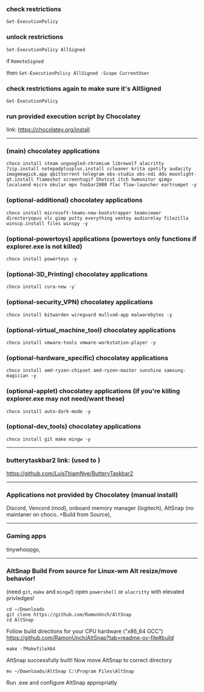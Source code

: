 ### check restrictions
`Get-ExecutionPolicy`

### unlock restrictions
`Set-ExecutionPolicy AllSigned`

if `RemoteSigned`

then `Set-ExecutionPolicy AllSigned -Scope CurrentUser`

### check restrictions again to make sure it's AllSigned
`Get-ExecutionPolicy`

### run provided execution script by Chocolatey
link: https://chocolatey.org/install

---

### (main) chocolatey applications
```choco_install
choco install steam ungoogled-chromium librewolf alacritty 7zip.install notepadplusplus.install ccleaner krita spotify audacity imagemagick.app qbittorrent telegram obs-studio obs-ndi ddu moonlight-qt.install flameshot screentogif Shotcut itch hwmonitor qimgv localsend micro okular mpv foobar2000 flac flow-launcher eartrumpet -y
```

### (optional-additional) chocolatey applications
```choco_install
choco install microsoft-teams-new-bootstrapper teamviewer directoryopus vlc gimp putty everything ventoy audiorelay filezilla winscp.install files winspy -y
```

### (optional-powertoys) applications (powertoys only functions if explorer.exe is not killed)
```choco_install
choco install powertoys -y
```

### (optional-3D_Printing) chocolatey applications
```choco_install
choco install cura-new -y`
```

### (optional-security_VPN) chocolatey applications
```choco_install
choco install bitwarden wireguard mullvad-app malwarebytes -y
```

### (optional-virtual_machine_tool) chocolatey applications
```choco_install
choco install vmware-tools vmware-workstation-player -y
```

### (optional-hardware_specific) chocolatey applications
```choco_install
choco install amd-ryzen-chipset amd-ryzen-master sunshine samsung-magician -y
```

### (optional-applet) chocolatey applications (if you're killing explorer.exe may not need/want these)
```choco_install
choco install auto-dark-mode -y
```

### (optional-dev_tools) chocolatey applications
```choco_install
choco install git make mingw -y
```

---

### butterytaskbar2 link: (used to )
https://github.com/LuisThiamNye/ButteryTaskbar2

---

### Applications not provided by Chocolatey (manual install)
Discord, Vencord (mod), onboard memory manager (logitech), AltSnap (no maintaner on choco..+Build from Source), 

---

### Gaming apps
tinywhoopgo, 

---

### AltSnap Build From source for Linux-wm Alt resize/move behavior!
(need `git`, `make` and `mingw`!)
open `powershell` or `alacritty` with elevated privledges!

```commands
cd ~/Downloads
git clone https://github.com/RamonUnch/AltSnap
cd AltSnap
```

Follow build directions for your CPU hardware ("x86_64 GCC")
https://github.com/RamonUnch/AltSnap?tab=readme-ov-file#build

```commands
make -fMakefileX64
```

AltSnap successfully built!
Now move AltSnap to correct directory

```commands
mv ~/Downloads/AltSnap C:\Program Files\AltSnap
```

Run .exe and configure AltSnap appropriatly


